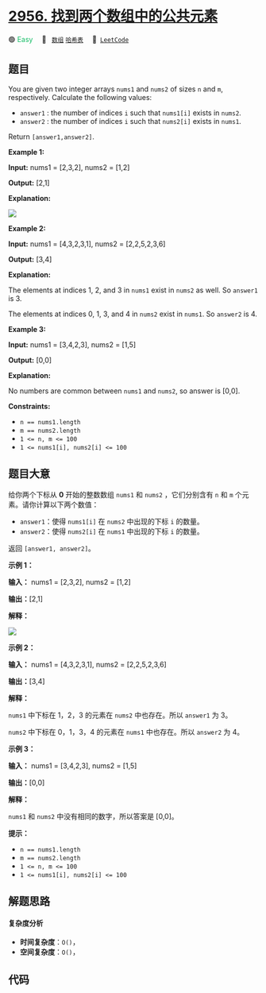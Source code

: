 # [2956. 找到两个数组中的公共元素](https://leetcode.com/problems/find-common-elements-between-two-arrays)

🟢 <font color=#15bd66>Easy</font>&emsp; 🔖&ensp; [`数组`](/leetcode/outline/tag/array.md) [`哈希表`](/leetcode/outline/tag/hash-table.md)&emsp; 🔗&ensp;[`LeetCode`](https://leetcode.com/problems/find-common-elements-between-two-arrays)

## 题目

You are given two integer arrays `nums1` and `nums2` of sizes `n` and `m`,
respectively. Calculate the following values:

  * `answer1` : the number of indices `i` such that `nums1[i]` exists in `nums2`.
  * `answer2` : the number of indices `i` such that `nums2[i]` exists in `nums1`.

Return `[answer1,answer2]`.



**Example 1:**

**Input:** nums1 = [2,3,2], nums2 = [1,2]

**Output:** [2,1]

**Explanation:**

![](https://assets.leetcode.com/uploads/2024/05/26/3488_find_common_elements_between_two_arrays-t1.gif)

**Example 2:**

**Input:** nums1 = [4,3,2,3,1], nums2 = [2,2,5,2,3,6]

**Output:** [3,4]

**Explanation:**

The elements at indices 1, 2, and 3 in `nums1` exist in `nums2` as well. So
`answer1` is 3.

The elements at indices 0, 1, 3, and 4 in `nums2` exist in `nums1`. So
`answer2` is 4.

**Example 3:**

**Input:** nums1 = [3,4,2,3], nums2 = [1,5]

**Output:** [0,0]

**Explanation:**

No numbers are common between `nums1` and `nums2`, so answer is [0,0].



**Constraints:**

  * `n == nums1.length`
  * `m == nums2.length`
  * `1 <= n, m <= 100`
  * `1 <= nums1[i], nums2[i] <= 100`


## 题目大意

给你两个下标从 **0**  开始的整数数组 `nums1` 和 `nums2` ，它们分别含有 `n` 和 `m` 个元素。请你计算以下两个数值：

  * `answer1`：使得 `nums1[i]` 在 `nums2` 中出现的下标 `i` 的数量。
  * `answer2`：使得 `nums2[i]` 在 `nums1` 中出现的下标 `i` 的数量。

返回 `[answer1, answer2]`。



**示例 1：**

**输入：** nums1 = [2,3,2], nums2 = [1,2]

**输出：**[2,1]

**解释：**

![](https://assets.leetcode.com/uploads/2024/05/26/3488_find_common_elements_between_two_arrays-t1.gif)

**示例 2：**

**输入：** nums1 = [4,3,2,3,1], nums2 = [2,2,5,2,3,6]

**输出：**[3,4]

**解释：**

`nums1` 中下标在 1，2，3 的元素在 `nums2` 中也存在。所以 `answer1` 为 3。

`nums2` 中下标在 0，1，3，4 的元素在 `nums1` 中也存在。所以 `answer2` 为 4。

**示例 3：**

**输入：** nums1 = [3,4,2,3], nums2 = [1,5]

**输出：**[0,0]

**解释：**

`nums1` 和 `nums2` 中没有相同的数字，所以答案是 [0,0]。



**提示：**

  * `n == nums1.length`
  * `m == nums2.length`
  * `1 <= n, m <= 100`
  * `1 <= nums1[i], nums2[i] <= 100`


## 解题思路

#### 复杂度分析

- **时间复杂度**：`O()`，
- **空间复杂度**：`O()`，

## 代码

```javascript

```